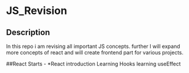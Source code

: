 # JS_Revision
## Description
In this repo i am revising all important JS concepts.
further I will expand more concepts of react and will create frontend part for various projects.

##React Starts -
*React introduction 
Learning Hooks
learning useEffect
